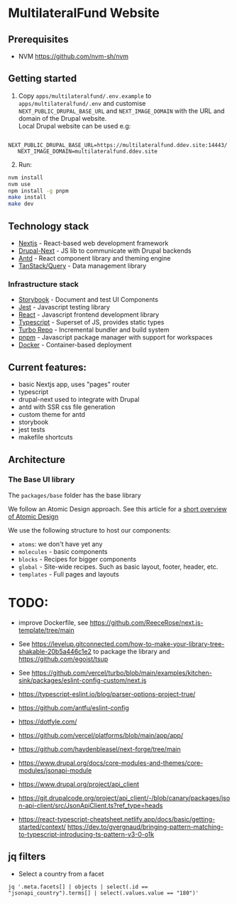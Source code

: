 # MultilateralFund Website

## Prerequisites

* NVM https://github.com/nvm-sh/nvm

## Getting started

1. Copy `apps/multilateralfund/.env.example` to `apps/multilateralfund/.env` and customise `NEXT_PUBLIC_DRUPAL_BASE_URL` and `NEXT_IMAGE_DOMAIN` with the URL and domain of the Drupal website.\
Local Drupal website can be used e.g:
```
   NEXT_PUBLIC_DRUPAL_BASE_URL=https://multilateralfund.ddev.site:14443/
   NEXT_IMAGE_DOMAIN=multilateralfund.ddev.site
```

2. Run:

```bash
nvm install
nvm use
npm install -g pnpm
make install
make dev
```

## Technology stack

- [Nextjs](https://nextjs.org/) - React-based web development framework
- [Drupal-Next](https://next-drupal.org/) - JS lib to communicate with Drupal backends
- [Antd](https://ant.design/) - React component library and theming engine
- [TanStack/Query](https://tanstack.com/query/v5/) - Data management library

### Infrastructure stack

- [Storybook](https://storybook.js.org/) - Document and test UI Components
- [Jest](https://jestjs.io/) - Javascript testing library
- [React](https://react.dev/) - Javascript frontend development library
- [Typescript](https://www.typescriptlang.org/) - Superset of JS, provides static types
- [Turbo Repo](https://turbo.build/repo) - Incremental bundler and build system
- [pnpm](https://pnpm.io/) - Javascript package manager with support for workspaces
- [Docker](https://docs.docker.com/) - Container-based deployment

## Current features:

- basic Nextjs app, uses "pages" router
- typescript
- drupal-next used to integrate with Drupal
- antd with SSR css file generation
- custom theme for antd
- storybook
- jest tests
- makefile shortcuts

## Architecture

### The Base UI library

The `packages/base` folder has the base library

We follow an Atomic Design approach. See this article for a [short overview of Atomic Design](https://blog.logrocket.com/atomic-design-react-native/)

We use the following structure to host our components:

- `atoms`: we don't have yet any
- `molecules` - basic components
- `blocks` - Recipes for bigger components
- `global` - Site-wide recipes. Such as basic layout, footer, header, etc.
- `templates` - Full pages and layouts

# TODO:

- improve Dockerfile, see https://github.com/ReeceRose/next.js-template/tree/main
- See https://levelup.gitconnected.com/how-to-make-your-library-tree-shakable-20b5a446c1e2 to package the library and https://github.com/egoist/tsup
- See https://github.com/vercel/turbo/blob/main/examples/kitchen-sink/packages/eslint-config-custom/next.js

- https://typescript-eslint.io/blog/parser-options-project-true/
- https://github.com/antfu/eslint-config
- https://dotfyle.com/
- https://github.com/vercel/platforms/blob/main/app/app/
- https://github.com/haydenbleasel/next-forge/tree/main
- https://www.drupal.org/docs/core-modules-and-themes/core-modules/jsonapi-module
- https://www.drupal.org/project/api_client
- https://git.drupalcode.org/project/api_client/-/blob/canary/packages/json-api-client/src/JsonApiClient.ts?ref_type=heads
- https://react-typescript-cheatsheet.netlify.app/docs/basic/getting-started/context/
https://dev.to/gvergnaud/bringing-pattern-matching-to-typescript-introducing-ts-pattern-v3-0-o1k

## jq filters

- Select a country from a facet

```
jq '.meta.facets[] | objects | select(.id == "jsonapi_country").terms[] | select(.values.value == "180")'
```
